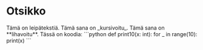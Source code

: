 <h1>Otsikko</h1>
Tämä on leipätekstiä.
Tämä sana on _kursivoitu_.
Tämä sana on **lihavoitu**.
Tässä on koodia:
```python
def print10(x: int):
    for _ in range(10):
        print(x)
```
